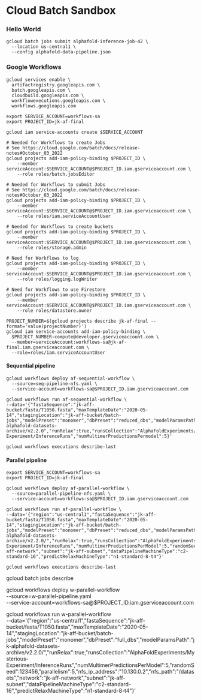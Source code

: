 # Cloud Batch Sandbox

### Hello World

```
gcloud batch jobs submit alphafold-inference-job-42 \
  --location us-central1 \
  --config alphafold-data-pipeline.json 
```


### Google Workflows

```
gcloud services enable \
  artifactregistry.googleapis.com \
  batch.googleapis.com \
  cloudbuild.googleapis.com \
  workflowexecutions.googleapis.com \
  workflows.googleapis.com
```

```
export SERVICE_ACCOUNT=workflows-sa
export PROJECT_ID=jk-af-final

gcloud iam service-accounts create $SERVICE_ACCOUNT
```

```
# Needed for Workflows to create Jobs
# See https://cloud.google.com/batch/docs/release-notes#October_03_2022
gcloud projects add-iam-policy-binding $PROJECT_ID \
    --member serviceAccount:$SERVICE_ACCOUNT@$PROJECT_ID.iam.gserviceaccount.com \
    --role roles/batch.jobsEditor

# Needed for Workflows to submit Jobs
# See https://cloud.google.com/batch/docs/release-notes#October_03_2022
gcloud projects add-iam-policy-binding $PROJECT_ID \
    --member serviceAccount:$SERVICE_ACCOUNT@$PROJECT_ID.iam.gserviceaccount.com \
    --role roles/iam.serviceAccountUser

# Needed for Workflows to create buckets
gcloud projects add-iam-policy-binding $PROJECT_ID \
    --member serviceAccount:$SERVICE_ACCOUNT@$PROJECT_ID.iam.gserviceaccount.com \
    --role roles/storage.admin

# Need for Workflows to log
gcloud projects add-iam-policy-binding $PROJECT_ID \
    --member serviceAccount:$SERVICE_ACCOUNT@$PROJECT_ID.iam.gserviceaccount.com \
    --role roles/logging.logWriter

# Need for Workflows to use Firestore
gcloud projects add-iam-policy-binding $PROJECT_ID \
    --member serviceAccount:$SERVICE_ACCOUNT@$PROJECT_ID.iam.gserviceaccount.com \
    --role roles/datastore.owner
```

```
PROJECT_NUMBER=$(gcloud projects describe jk-af-final --format='value(projectNumber)')
gcloud iam service-accounts add-iam-policy-binding \
  $PROJECT_NUMBER-compute@developer.gserviceaccount.com \
  --member=serviceAccount:workflows-sa@jk-af-final.iam.gserviceaccount.com \
  --role=roles/iam.serviceAccountUser
```

#### Sequential pipeline

```
gcloud workflows deploy af-sequential-workflow \
  --source=seq-pipeline-nfs.yaml \
  --service-account=workflows-sa@$PROJECT_ID.iam.gserviceaccount.com

gcloud workflows run af-sequential-workflow \
--data='{"fastaSequence":"jk-aff-bucket/fasta/T1050.fasta","maxTemplateDate":"2020-05-14","stagingLocation":"jk-aff-bucket/batch-jobs","modelPreset":"monomer","dbPreset":"reduced_dbs","modelParamsPath":"jk-alphafold-datasets-archive/v2.2.0","runRelax":true,"runsCollection":"AlphaFoldExperiments/T1050-Experiment/InferenceRuns","numMultimerPredictionsPermodel":5}'
```

```
gcloud workflows executions describe-last
```


#### Parallel pipeline

```
export SERVICE_ACCOUNT=workflows-sa
export PROJECT_ID=jk-af-final
```

```
gcloud workflows deploy af-parallel-workflow \
  --source=parallel-pipeline-nfs.yaml \
  --service-account=workflows-sa@$PROJECT_ID.iam.gserviceaccount.com

gcloud workflows run af-parallel-workflow \
--data='{"region":"us-central1","fastaSequence":"jk-aff-bucket/fasta/T1050.fasta","maxTemplateDate":"2020-05-14","stagingLocation":"jk-aff-bucket/batch-jobs","modelPreset":"monomer","dbPreset":"reduced_dbs","modelParamsPath":"jk-alphafold-datasets-archive/v2.2.0/","runRelax":true,"runsCollection":"AlphaFoldExperiments/Mysterious-Experiment/InferenceRuns","numMultimerPredictionsPerModel":5,"randomSeed":123456,"parallelism":5,"nfs_ip_address":"10.130.0.2","nfs_path":"/datasets","network":"jk-aff-network","subnet":"jk-aff-subnet","dataPipelineMachineType":"c2-standard-16","predictRelaxMachineType":"n1-standard-8-t4"}'
```

```
gcloud workflows executions describe-last
```

gcloud batch jobs describe 

gcloud workflows deploy w-parallel-workflow \
  --source=w-parallel-pipeline.yaml \
  --service-account=workflows-sa@$PROJECT_ID.iam.gserviceaccount.com

gcloud workflows run w-parallel-workflow \
--data='{"region":"us-central1","fastaSequence":"jk-aff-bucket/fasta/T1050.fasta","maxTemplateDate":"2020-05-14","stagingLocation":"jk-aff-bucket/batch-jobs","modelPreset":"monomer","dbPreset":"full_dbs","modelParamsPath":"jk-alphafold-datasets-archive/v2.2.0/","runRelax":true,"runsCollection":"AlphaFoldExperiments/Mysterious-Experiment/InferenceRuns","numMultimerPredictionsPerModel":5,"randomSeed":123456,"parallelism":5,"nfs_ip_address":"10.130.0.2","nfs_path":"/datasets","network":"jk-aff-network","subnet":"jk-aff-subnet","dataPipelineMachineType":"c2-standard-16","predictRelaxMachineType":"n1-standard-8-t4"}'
```